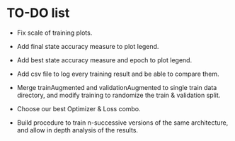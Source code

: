 # TO-DO list

- Fix scale of training plots.

- Add final state accuracy measure to plot legend.

- Add best state accuracy measure and epoch to plot legend.

- Add csv file to log every training result and be able to compare them.

- Merge trainAugmented and validationAugmented to single train data directory, and modify training to randomize the train & validation split. 

- Choose our best Optimizer & Loss combo.

- Build procedure to train n-successive versions of the same architecture, and allow in depth analysis of the results.
